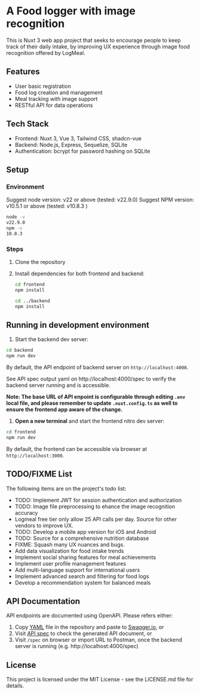 # A Food logger with image recognition

This is Nuxt 3 web app project that seeks to encourage people to keep track of their daily intake, by improving UX experience through image food recognition offered by LogMeal.

## Features

- User basic registration
- Food log creation and management
- Meal tracking with image support
- RESTful API for data operations

## Tech Stack

- Frontend: Nuxt 3, Vue 3, Tailwind CSS, shadcn-vue
- Backend: Node.js, Express, Sequelize, SQLite
- Authentication: bcrypt for password hashing on SQLite

## Setup

### Environment

Suggest node version: v22 or above (tested: v22.9.0)
Suggest NPM version: v10.5.1 or above (tested: v10.8.3 )

```bash
node -v
v22.9.0
npm -v
10.8.3
```

### Steps

1. Clone the repository
2. Install dependencies for both frontend and backend:

   ```bash
   cd frontend
   npm install

   cd ../backend
   npm install
   ```

## Running in development environment

1. Start the backend dev server:

```bash
cd backend
npm run dev
```

By default, the API endpoint of backend server on `http://localhost:4000`.

See API spec output yaml on http://localhost:4000/spec to verify the backend server running and is accessible.

**Note: The base URL of API enpoint is configurable through editing `.env` local file, and please remember to update `.nuxt.config.ts` as well to ensure the frontend app aware of the change.**

1. **Open a new terminal** and start the frontend nitro dev server:

```bash
cd frontend
npm run dev
```

By default, the frontend can be accessible via browser at `http://localhost:3000`.

## TODO/FIXME List

The following items are on the project's todo list:

- TODO: Implement JWT for session authentication and authorization
- TODO: Image file preprocessing to ehance the image recognition accuracy
- Logmeal free tier only allow 25 API calls per day. Source for other vendors to improve UX.
- TODO: Develop a mobile app version for iOS and Android
- TODO: Source for a comprehensive nutrition database
- FIXME: Squash many UX nuances and bugs.
- Add data visualization for food intake trends
- Implement social sharing features for meal achievements
- Implement user profile management features
- Add multi-language support for international users
- Implement advanced search and filtering for food logs
- Develop a recommendation system for balanced meals

## API Documentation

API endpoints are documented using OpenAPI. Please refers either:

1. Copy [YAML](backend/src/api_v1.yaml) file in the repository and paste to [Swagger.io](https://editor-next.swagger.io), or
2. Visit [API spec](backend/src/doc/index.html) to check the generated API document, or
3. Visit `/spec` on browser or import URL to Postman, once the backend server is running (e.g. http://localhost:4000/spec)

## License

This project is licensed under the MIT License - see the LICENSE.md file for details.
